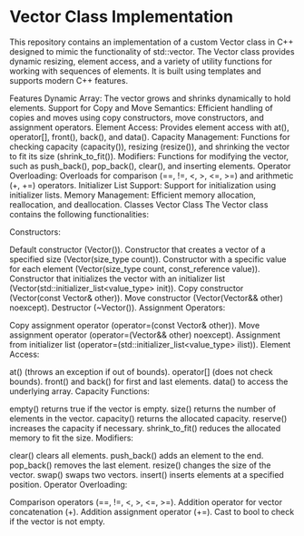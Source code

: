 # Vector Class Implementation

This repository contains an implementation of a custom Vector class in C++ designed to mimic the functionality of std::vector. The Vector class provides dynamic resizing, element access, and a variety of utility functions for working with sequences of elements. It is built using templates and supports modern C++ features.

Features
Dynamic Array: The vector grows and shrinks dynamically to hold elements.
Support for Copy and Move Semantics: Efficient handling of copies and moves using copy constructors, move constructors, and assignment operators.
Element Access: Provides element access with at(), operator[], front(), back(), and data().
Capacity Management: Functions for checking capacity (capacity()), resizing (resize()), and shrinking the vector to fit its size (shrink_to_fit()).
Modifiers: Functions for modifying the vector, such as push_back(), pop_back(), clear(), and inserting elements.
Operator Overloading: Overloads for comparison (==, !=, <, >, <=, >=) and arithmetic (+, +=) operators.
Initializer List Support: Support for initialization using initializer lists.
Memory Management: Efficient memory allocation, reallocation, and deallocation.
Classes
Vector Class
The Vector class contains the following functionalities:

Constructors:

Default constructor (Vector()).
Constructor that creates a vector of a specified size (Vector(size_type count)).
Constructor with a specific value for each element (Vector(size_type count, const_reference value)).
Constructor that initializes the vector with an initializer list (Vector(std::initializer_list<value_type> init)).
Copy constructor (Vector(const Vector& other)).
Move constructor (Vector(Vector&& other) noexcept).
Destructor (~Vector()).
Assignment Operators:

Copy assignment operator (operator=(const Vector& other)).
Move assignment operator (operator=(Vector&& other) noexcept).
Assignment from initializer list (operator=(std::initializer_list<value_type> ilist)).
Element Access:

at() (throws an exception if out of bounds).
operator[] (does not check bounds).
front() and back() for first and last elements.
data() to access the underlying array.
Capacity Functions:

empty() returns true if the vector is empty.
size() returns the number of elements in the vector.
capacity() returns the allocated capacity.
reserve() increases the capacity if necessary.
shrink_to_fit() reduces the allocated memory to fit the size.
Modifiers:

clear() clears all elements.
push_back() adds an element to the end.
pop_back() removes the last element.
resize() changes the size of the vector.
swap() swaps two vectors.
insert() inserts elements at a specified position.
Operator Overloading:

Comparison operators (==, !=, <, >, <=, >=).
Addition operator for vector concatenation (+).
Addition assignment operator (+=).
Cast to bool to check if the vector is not empty.
